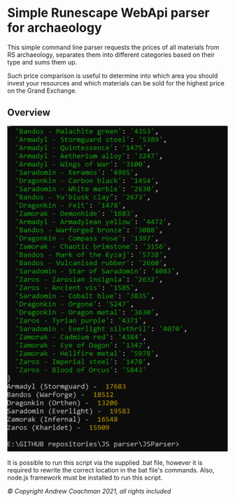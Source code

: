 # Simple Runescape WebApi parser for archaeology
This simple command line parser requests the prices of all materials from RS archaeology, separates them into different categories based on their type and sums them up.

Such price comparison is useful to determine into which area you should invest your resources and which materials can be sold for the highest price on the Grand Exchange.

## Overview

<p>
    <img src="image1.PNG" width="550" />
</p>

It is possible to run this script via the supplied .bat file, however it is required to rewrite the correct location in the bat file's commands.
Also, node.js framework must be installed to run this script.

*© Copyright Andrew Coachman 2021, all rights included*

